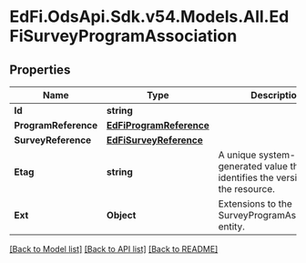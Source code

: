 # EdFi.OdsApi.Sdk.v54.Models.All.EdFiSurveyProgramAssociation

## Properties

Name | Type | Description | Notes
------------ | ------------- | ------------- | -------------
**Id** | **string** |  | [optional] 
**ProgramReference** | [**EdFiProgramReference**](EdFiProgramReference.md) |  | 
**SurveyReference** | [**EdFiSurveyReference**](EdFiSurveyReference.md) |  | 
**Etag** | **string** | A unique system-generated value that identifies the version of the resource. | [optional] 
**Ext** | **Object** | Extensions to the SurveyProgramAssociation entity. | [optional] 

[[Back to Model list]](../README.md#documentation-for-models) [[Back to API list]](../README.md#documentation-for-api-endpoints) [[Back to README]](../README.md)

